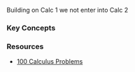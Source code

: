 Building on Calc 1 we not enter into Calc 2
### Key Concepts

### Resources
- [100 Calculus Problems](https://www.youtube.com/watch?v=Kwyk_mteyNc&ab_channel=blackpenredpen)